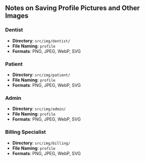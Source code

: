 ## Notes on Saving Profile Pictures and Other Images

### Dentist
- **Directory**: `src/img/dentist/`
- **File Naming**: `profile`
- **Formats**: PNG, JPEG, WebP, SVG

### Patient
- **Directory**: `src/img/patient/`
- **File Naming**: `profile`
- **Formats**: PNG, JPEG, WebP, SVG

### Admin
- **Directory**: `src/img/admin/`
- **File Naming**: `profile`
- **Formats**: PNG, JPEG, WebP, SVG

### Billing Specialist
- **Directory**: `src/img/billing/`
- **File Naming**: `profile`
- **Formats**: PNG, JPEG, WebP, SVG